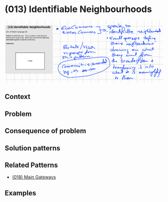 # (013) Identifiable Neighbourhoods

![](images/image001.png)

## Context


## Problem


## Consequence of problem


## Solution patterns


## Related Patterns

* [(018) Main Gateways](https://github.com/kheerand/Social-architecture-pattern-library/blob/master/patterns/(018)%20Main%20gateways/README.md)

## Examples


<links to examples>
